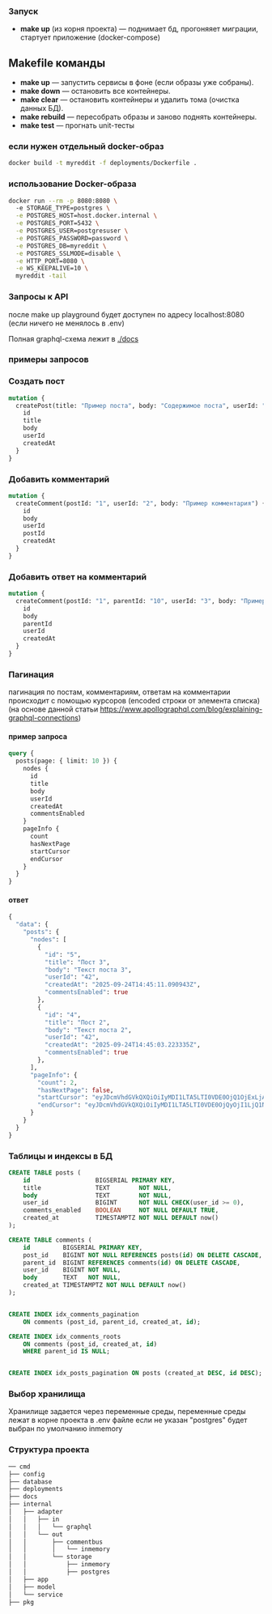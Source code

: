 
### Запуск
- **make up** (из корня проекта) — поднимает бд, прогоняяет миграции, стартует приложение (docker-compose)


## Makefile команды

- **make up** — запустить сервисы в фоне (если образы уже собраны).  
- **make down** — остановить все контейнеры.  
- **make clear** — остановить контейнеры и удалить тома (очистка данных БД).  
- **make rebuild** — пересобрать образы и заново поднять контейнеры.  
- **make test** — прогнать unit-тесты


### если нужен отдельный docker-образ

```bash
docker build -t myreddit -f deployments/Dockerfile .
```


### использование Docker-образа

```bash
docker run --rm -p 8080:8080 \                                                                   
  -e STORAGE_TYPE=postgres \
  -e POSTGRES_HOST=host.docker.internal \
  -e POSTGRES_PORT=5432 \
  -e POSTGRES_USER=postgresuser \
  -e POSTGRES_PASSWORD=password \
  -e POSTGRES_DB=myreddit \
  -e POSTGRES_SSLMODE=disable \
  -e HTTP_PORT=8080 \
  -e WS_KEEPALIVE=10 \
  myreddit -tail
```


### Запросы к API
после make up playground будет доступен по адресу localhost:8080 (если ничего не менялось в .env)

Полная graphql-схема лежит в [./docs](./docs/schema.graphqls)


### примеры запросов

### Создать пост
```graphql
mutation {
  createPost(title: "Пример поста", body: "Содержимое поста", userId: "1") {
    id
    title
    body
    userId
    createdAt
  }
}
```

### Добавить комментарий
```graphql
mutation {
  createComment(postId: "1", userId: "2", body: "Пример комментария") {
    id
    body
    userId
    postId
    createdAt
  }
}
```


### Добавить ответ на  комментарий
```graphql
mutation {
  createComment(postId: "1", parentId: "10", userId: "3", body: "Пример ответа") {
    id
    body
    parentId
    userId
    createdAt
  }
}
```


### Пагинация
пагинация по постам, комментариям, ответам на комментарии происходит с помощью курсоров (encoded строки от элемента списка)  
(на основе данной статьи https://www.apollographql.com/blog/explaining-graphql-connections)  


#### пример запроса
```graphql
query {
  posts(page: { limit: 10 }) {
    nodes {
      id
      title
      body
      userId
      createdAt
      commentsEnabled
    }
    pageInfo {
      count
      hasNextPage
      startCursor
      endCursor
    }
  }
}
```


#### ответ
```graphql
{
  "data": {
    "posts": {
      "nodes": [
        {
          "id": "5",
          "title": "Пост 3",
          "body": "Текст поста 3",
          "userId": "42",
          "createdAt": "2025-09-24T14:45:11.090943Z",
          "commentsEnabled": true
        },
        {
          "id": "4",
          "title": "Пост 2",
          "body": "Текст поста 2",
          "userId": "42",
          "createdAt": "2025-09-24T14:45:03.223335Z",
          "commentsEnabled": true
        },
      ],
      "pageInfo": {
        "count": 2,
        "hasNextPage": false,
        "startCursor": "eyJDcmVhdGVkQXQiOiIyMDI1LTA5LTI0VDE0OjQ1OjExLjA5MDk0M1oiLCJJRCI6NX0=",
        "endCursor": "eyJDcmVhdGVkQXQiOiIyMDI1LTA5LTI0VDE0OjQyOjI1LjQ1NzM5M1oiLCJJRCI6MX0="
      }
    }
  }
}
```




### Таблицы и индексы в БД
```sql
CREATE TABLE posts (
    id                  BIGSERIAL PRIMARY KEY,
    title               TEXT        NOT NULL,
    body                TEXT        NOT NULL,
    user_id             BIGINT      NOT NULL CHECK(user_id >= 0),
    comments_enabled    BOOLEAN     NOT NULL DEFAULT TRUE,
    created_at          TIMESTAMPTZ NOT NULL DEFAULT now()
);

CREATE TABLE comments (
    id         BIGSERIAL PRIMARY KEY,
    post_id    BIGINT NOT NULL REFERENCES posts(id) ON DELETE CASCADE,
    parent_id  BIGINT REFERENCES comments(id) ON DELETE CASCADE,
    user_id    BIGINT NOT NULL,                
    body       TEXT   NOT NULL,
    created_at TIMESTAMPTZ NOT NULL DEFAULT now()
);


CREATE INDEX idx_comments_pagination
    ON comments (post_id, parent_id, created_at, id);

CREATE INDEX idx_comments_roots
    ON comments (post_id, created_at, id)
    WHERE parent_id IS NULL;


CREATE INDEX idx_posts_pagination ON posts (created_at DESC, id DESC);
```



### Выбор хранилища
Хранилище задается через переменные среды, переменные среды лежат в корне проекта в .env файле
если не указан "postgres" будет выбран по умолчанию inmemory





### Структура проекта

```bash
── cmd
├── config
├── database
├── deployments
├── docs
├── internal
│   ├── adapter
│   │   ├── in
│   │   │   └── graphql
│   │   └── out
│   │       ├── commentbus
│   │       │   └── inmemory
│   │       └── storage
│   │           ├── inmemory
│   │           ├── postgres
│   ├── app
│   ├── model
│   └── service
├── pkg
```